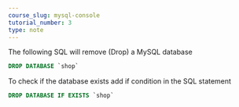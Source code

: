 ```yaml
---
course_slug: mysql-console
tutorial_number: 3
type: note
---
```


The following SQL will remove (Drop) a MySQL database

```sql
DROP DATABASE `shop`
```

To check if the database exists add if condition in the SQL statement

```sql
DROP DATABASE IF EXISTS `shop`
```
